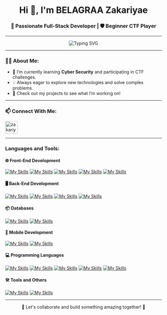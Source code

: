 <h1 align="center">Hi 👋, I'm BELAGRAA Zakariyae</h1>
<h3 align="center">🚀 Passionate Full-Stack Developer | 🛡️ Beginner CTF Player</h3>

---

<p align="center">
  <img src="https://readme-typing-svg.herokuapp.com?font=Fira+Code&size=22&duration=4000&pause=500&color=1E90FF&width=450&lines=Welcome+to+my+GitHub+Profile!;I+love+coding+and+solving+problems!;Let's+build+something+amazing!+%F0%9F%92%BB" alt="Typing SVG" />
</p>

---

### 👨‍💻 About Me:
- 🌱 I’m currently learning **Cyber Security** and participating in CTF challenges.
- 💡 Always eager to explore new technologies and solve complex problems.
- 🔭 Check out my projects to see what I’m working on!

---

### 📫 Connect With Me:
<p align="left">
  <a href="https://linkedin.com/in/zakariyae-belagraa-8231a0260" target="_blank">
    <img align="center" src="https://raw.githubusercontent.com/rahuldkjain/github-profile-readme-generator/master/src/images/icons/Social/linked-in-alt.svg" alt="zakariyae belagraa" height="40" width="40" />
  </a>
</p>

---

<h3 align="left">Languages and Tools:</h3>

<h4>🌐 Front-End Development</h4>

[![My Skills](https://skillicons.dev/icons?i=html)](https://en.wikipedia.org/wiki/HTML)
[![My Skills](https://skillicons.dev/icons?i=css)](https://en.wikipedia.org/wiki/CSS)
[![My Skills](https://skillicons.dev/icons?i=bootstrap)](https://getbootstrap.com/)
[![My Skills](https://skillicons.dev/icons?i=tailwindcss)](https://tailwindcss.com/)
[![My Skills](https://skillicons.dev/icons?i=react)](https://react.dev/)


<h4>🖥️ Back-End Development</h4>

[![My Skills](https://skillicons.dev/icons?i=nodejs)](https://nodejs.org/en)
[![My Skills](https://skillicons.dev/icons?i=expressjs)](https://expressjs.com/)
[![My Skills](https://skillicons.dev/icons?i=laravel)](https://laravel.com/)
[![My Skills](https://skillicons.dev/icons?i=php)](https://www.php.net/)

<h4>📦 Databases</h4>

[![My Skills](https://skillicons.dev/icons?i=mysql)](https://www.mysql.com/)
[![My Skills](https://skillicons.dev/icons?i=mongodb)](https://www.mongodb.com/)

<h4>📱 Mobile Development</h4>

[![My Skills](https://skillicons.dev/icons?i=androidstudio)](https://developer.android.com/studio)
[![My Skills](https://skillicons.dev/icons?i=firebase)](https://firebase.google.com/)

<h4>💻 Programming Languages</h4>

[![My Skills](https://skillicons.dev/icons?i=c)](https://en.wikipedia.org/wiki/C_(programming_language))
[![My Skills](https://skillicons.dev/icons?i=cpp)](https://en.wikipedia.org/wiki/C%2B%2B)
[![My Skills](https://skillicons.dev/icons?i=java)](https://www.java.com/en/)
[![My Skills](https://skillicons.dev/icons?i=python)](https://www.python.org/)
[![My Skills](https://skillicons.dev/icons?i=js)](https://en.wikipedia.org/wiki/JavaScript)

<h4>🛠️ Tools and Others</h4>

[![My Skills](https://skillicons.dev/icons?i=git)](https://git-scm.com/)
[![My Skills](https://skillicons.dev/icons?i=kali)](https://www.kali.org/)

---

<p align="center">
  🚀 Let's collaborate and build something amazing together! 🚀
</p>
